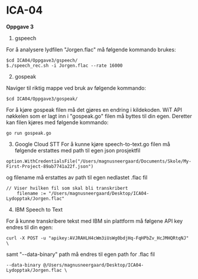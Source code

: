 # ICA-04

**Oppgave 3**


1) gspeech

For å analysere lydfilen "Jorgen.flac" må følgende kommando brukes:

```
$cd ICA04/Oppgave3/gspeech/
$./speech_rec.sh -i Jorgen.flac --rate 16000
```



2) gospeak

Naviger til riktig mappe ved bruk av følgende kommando:

```
$cd ICA04/Oppgave3/gospeak/
```
For å kjøre gospeak filen må det gjøres en endring i kildekoden. WiT API nøkkelen som er lagt inn i "gospeak.go" filen må byttes til din egen. Deretter kan filen kjøres med følgende kommando:
```
go run gospeak.go
```


3) Google Cloud STT
For å kunne kjøre speech-to-text.go filen må følgende erstattes med path til egen json prosjektfil

```
option.WithCredentialsFile("/Users/magnusneergaard/Documents/Skole/My-First-Project-89ab7741a22f.json")
```
		
og filename må erstattes av path til egen nedlastet .flac fil
		
```
// Viser hvilken fil som skal bli transkribert
	filename := "/Users/magnusneergaard/Desktop/ICA04-Lydopptak/Jorgen.flac"
```



4) IBM Speech to Text

For å kunne transkribere tekst med IBM sin plattform må følgene API key endres til din egen:

```
curl -X POST -u "apikey:AVJRAHLH4cWm3iUsWg0bdjHq-FqHPbZv_HcJMHQRtqNJ" \
```
samt "--data-binary" path må endres til egen path for .flac fil
```
--data-binary @/Users/magnusneergaard/Desktop/ICA04-Lydopptak/Jorgen.flac \
```
